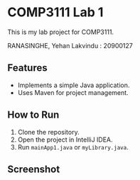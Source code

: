 # COMP3111 Lab 1
This is my lab project for COMP3111.

RANASINGHE, Yehan Lakvindu : 
20900127

## Features
- Implements a simple Java application.
- Uses Maven for project management.

## How to Run
1. Clone the repository.
2. Open the project in IntelliJ IDEA.
3. Run `mainApp1.java` or `myLibrary.java`.

## Screenshot 

